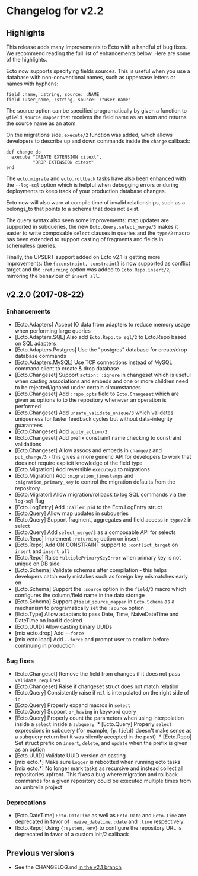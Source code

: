 # Changelog for v2.2

## Highlights

This release adds many improvements to Ecto with a handful of bug fixes. We recommend reading the full list of enhancements below. Here are some of the highlights.

Ecto now supports specifying fields sources. This is useful when you use a database with non-conventional names, such as uppercase letters or names with hyphens:

    field :name, :string, source: :NAME
    field :user_name, :string, source: :"user-name"

The source option can be specified programatically by given a function to `@field_source_mapper` that receives the field name as an atom and returns the source name as an atom.

On the migrations side, `execute/2` function was added, which allows developers to describe up and down commands inside the `change` callback:

    def change do
      execute "CREATE EXTENSION citext",
              "DROP EXTENSION citext"
    end

The `ecto.migrate` and `ecto.rollback` tasks have also been enhanced with the `--log-sql` option which is helpful when debugging errors or during deployments to keep track of your production database changes.

Ecto now will also warn at compile time of invalid relationships, such as a belongs_to that points to a schema that does not exist.

The query syntax also seen some improvements: map updates are supported in subqueries, the new `Ecto.Query.select_merge/3` makes it easier to write composable `select` clauses in queries and the `type/2` macro has been extended to support casting of fragments and fields in schemaless queries.

Finally, the UPSERT support added on Ecto v2.1 is getting more improvements: the `{:constraint, constraint}` is now supported as conflict target and the `:returning` option was added to `Ecto.Repo.insert/2`, mirroring the behaviour of `insert_all`.

## v2.2.0 (2017-08-22)

### Enhancements

  * [Ecto.Adapters] Accept IO data from adapters to reduce memory usage when performing large queries
  * [Ecto.Adapters.SQL] Also add `Ecto.Repo.to_sql/2` to Ecto.Repo based on SQL adapters
  * [Ecto.Adapters.Postgres] Use the "postgres" database for create/drop database commands
  * [Ecto.Adapters.MySQL] Use TCP connections instead of MySQL command client to create & drop database
  * [Ecto.Changeset] Support `action: :ignore` in changeset which is useful when casting associations and embeds and one or more children need to be rejected/ignored under certain circumstances
  * [Ecto.Changeset] Add `:repo_opts` field to `Ecto.Changeset` which are given as options to to the repository whenever an operation is performed
  * [Ecto.Changeset] Add `unsafe_validate_unique/3` which validates uniqueness for faster feedback cycles but without data-integrity guarantees
  * [Ecto.Changeset] Add `apply_action/2`
  * [Ecto.Changeset] Add prefix constraint name checking to constraint validations
  * [Ecto.Changeset] Allow assocs and embeds in `change/2` and `put_change/3` - this gives a more generic API for developers to work that does not require explicit knowledge of the field type
  * [Ecto.Migration] Add reversible `execute/2` to migrations
  * [Ecto.Migration] Add `:migration_timestamps` and `:migration_primary_key` to control the migration defaults from the repository
  * [Ecto.Migrator] Allow migration/rollback to log SQL commands via the `--log-sql` flag
  * [Ecto.LogEntry] Add `:caller_pid` to the Ecto.LogEntry struct
  * [Ecto.Query] Allow map updates in subqueries
  * [Ecto.Query] Support fragment, aggregates and field access in `type/2` in select
  * [Ecto.Query] Add `select_merge/3` as a composable API for selects
  * [Ecto.Repo] Implement `:returning` option on insert
  * [Ecto.Repo] Add ON CONSTRAINT support to `:conflict_target` on `insert` and `insert_all`
  * [Ecto.Repo] Raise `MultiplePrimaryKeyError` when primary key is not unique on DB side
  * [Ecto.Schema] Validate schemas after compilation - this helps developers catch early mistakes such as foreign key mismatches early on
  * [Ecto.Schema] Support the `:source` option in the `field/3` macro which configures the column/field name in the data storage
  * [Ecto.Schema] Support `@field_source_mapper` in `Ecto.Schema` as a mechanism to programatically set the `:source` option
  * [Ecto.Type] Allow adapters to pass Date, Time, NaiveDateTime and DateTime on load if desired
  * [Ecto.UUID] Allow casting binary UUIDs
  * [mix ecto.drop] Add `--force`
  * [mix ecto.load] Add `--force` and prompt user to confirm before continuing in production

### Bug fixes

  * [Ecto.Changeset] Remove the field from changes if it does not pass `validate_required`
  * [Ecto.Changeset] Raise if changeset struct does not match relation
  * [Ecto.Query] Consistently raise if `nil` is interpolated on the right side of `in`
  * [Ecto.Query] Properly expand macros in `select`
  * [Ecto.Query] Support `or_having` in keyword query
  * [Ecto.Query] Properly count the parameters when using interpolation inside a `select` inside a `subquery`
  * [Ecto.Query] Properly `select` expressions in subquery (for example, `{p.field}` doesn't make sense as a subquery return but it was silently accepted in the past)
  * [Ecto.Repo] Set struct prefix on `insert`, `delete`, and `update` when the prefix is given as an option
  * [Ecto.UUID] Validate UUID version on casting
  * [mix ecto.*] Make sure `Logger` is rebootted when running ecto tasks
  * [mix ecto.*] No longer mark tasks as recursive and instead collect all repositories upfront. This fixes a bug where migration and rollback commands for a given repository could be executed multiple times from an umbrella project

### Deprecations

  * [Ecto.DateTime] `Ecto.DateTime` as well as `Ecto.Date` and `Ecto.Time` are deprecated in favor of `:naive_datetime`, `:date` and `:time` respectively
  * [Ecto.Repo] Using `{:system, env}` to configure the repository URL is deprecated in favor of a custom init/2 callback

## Previous versions

  * See the CHANGELOG.md [in the v2.1 branch](https://github.com/elixir-ecto/ecto/blob/v2.1/CHANGELOG.md)

